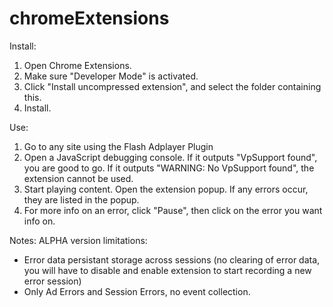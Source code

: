chromeExtensions
================

Install:
1. Open Chrome Extensions.
2. Make sure "Developer Mode" is activated.
3. Click "Install uncompressed extension", and select the folder containing this.
4. Install.

Use:
1. Go to any site using the Flash Adplayer Plugin
2. Open a JavaScript debugging console. If it outputs "VpSupport found", you are good to go. If it outputs "WARNING: No VpSupport found", the extension cannot be used.
3. Start playing content. Open the extension popup. If any errors occur, they are listed in the popup.
4. For more info on an error, click "Pause", then click on the error you want info on.

Notes:
ALPHA version limitations:
- Error data persistant storage across sessions (no clearing of error data, you will have to disable and enable extension to start recording a new error session)
- Only Ad Errors and Session Errors, no event collection.
